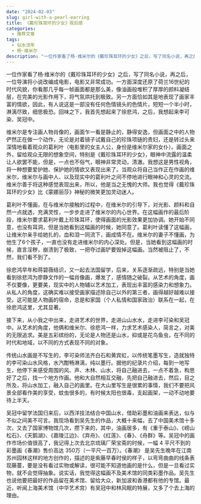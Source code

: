 ```yaml
---
date: "2024-02-03"
slug: girl-with-a-pearl-earring
title: 《戴珍珠耳环的少女》观后感
categories:
  - 推荐文章
tags:
  - 似水流年
  - 杨·维米尔
description: "一位作家看了杨·维米尔的《戴珍珠耳环的少女》之后，写了同名小说，再之后，一位导演将小说改编成电影，电影又非常成功。一方面深度还原了荷兰16世纪的时代风貌，你看那几乎每一帧画面都是那么美，像油画般堆积了厚厚的颜料凝结层，在完美的光影作用下，将气氛烘托到极致。另一方面恰如其是地表现了画家丰富的情欲，因此，有人说这是一部没有任何色情镜头的色情片，短短一个半小时，淋漓尽致，细思极恐。回味之下，我首先想起来了徐悲鸿，之后，我想起来李可染、吴冠中。"
---
```


一位作家看了杨·维米尔的《戴珍珠耳环的少女》之后，写了同名小说，再之后，一位导演将小说改编成电影，电影又非常成功。一方面深度还原了荷兰16世纪的时代风貌，你看那几乎每一帧画面都是那么美，像油画般堆积了厚厚的颜料凝结层，在完美的光影作用下，将气氛烘托到极致。另一方面恰如其是地表现了画家丰富的情欲，因此，有人说这是一部没有任何色情镜头的色情片，短短一个半小时，淋漓尽致，细思极恐。回味之下，我首先想起来了徐悲鸿，之后，我想起来李可染、吴冠中。

维米尔是专注画人物肖像的，画面乍一看是静止的，静得安逸，但画面之中的人物俨然正在做一个动作，无论是对着镜子试戴自己的珍珠项链的贵妇，还是转过头来深情地看着观众的葛利叶（电影里的女主人公，身份是维米尔家的女仆）。画面之外，留给观众无限的想象空间，特别是《戴珍珠耳环的少女》，眼神中流露的温柔让人欲罢不能，但是，一点也不俗气，眼神非常灵动，清澈。我想这是男性视角，将一种想要爱护她、保护她的情欲又表现出来了。当观众将自己当作正在作画的维米尔，维米尔与画中人、以及现实中的葛利叶之间不停地进行眼神和心灵的交流。维米尔善于将这种感觉表现出来，所以，他是当之无愧的大师。我也觉得《戴珍珠耳环的少女》比《蒙娜丽莎》神秘的微笑更加灵动迷人。

葛利叶不懂画，在与维米尔接触的过程中，在维米尔的引导下，对光影、颜料和自然一点就透，充满灵性，一步步走进了维米尔的内心世界。在这幅画作的最后阶段，维米尔要求葛利叶戴上珍珠耳环，使得画面的光影效果更加协调。她开始不同意，也没有耳洞，但是当她看到这幅画的时候，她同意了。葛利叶读懂了这幅画，让维米尔亲手给她扎的，血和泪一同流下，画成情不在。维米尔的妻子不懂画，为他生了6个孩子，一直也没有走进维米尔的内心深处。但是，当她看到这幅画的时候，直言淫秽，崩溃到了极致，一把夺过画铲要毁掉这幅画。当然被阻止了，不然，我们看不到了。

徐悲鸿早年和蒋碧薇结识，又一起去法国留学，后来，关系逐渐疏远，特别是当她看到徐悲鸿为廖静文作的一幅肖像画，爆发了，感情随之破裂。从艺术的角度，画不仅要像，更要美，现实中的人物辅以艺术加工，表现出丰富的感染力和想象力。从私人的角度，这确实难以接受画家描述除自己以外的第三者，画得越好越难以接受。这可能是人物画的宿命，总是和家国（个人私情和国家政治）联系在一起，在徐悲鸿这里，尤其显著。

接下来，从小我之中出来，走进艺术的世界，走进山山水水，走进李可染和吴冠中。从艺术的角度，他俩和维米尔、徐悲鸿一样，力求艺术感染人，简言之，对美的无限追求。美是五彩缤纷的，无论是人物还是山水，抑或是花鸟鱼虫，在不同的时代和地域，以不同的方式表现不同的对象。

传统山水画是不写生的，李可染师法齐白石和黄宾虹，以传统笔墨写生，造就独特的李可染山水风格，水汽酣畅淋漓，纯以墨行。据他的纪录片介绍，每到一地写生，他停下来感受周围的风、声、木林、山水，将自己融进去，一点不着急，构思好了之后，找一个地方作画。他和大自然相互交融，先把自己融进去，然后，目之所及，将山水加工，融入自己的画里。在大山里写生是很累的事情，我们不要把风景全部看作美的享受，蚊虫很多的，有时候太阳也很毒，支起画架，一动不动地要待上半天。

吴冠中留学法国归来后，以西洋技法结合中国山水，借助彩墨和油画来表达，似与不似之间美不可言。我现场看到吴先生的作品，大概十来幅，去了中国美术馆十多次，又去了国家博物馆几次，攒下来的，其中，油画居多，有《重于泰山》、《崂山松石》、《天鹅湖》、《嘉陵江边》、《弃舟》、《红莲》、《春》、《舟群》等。吴冠中的画作市场价值很高了，我记得上次去北京琉璃厂荣宝斋的时候，一幅 4 平尺不到的彩墨画《春潮》售价高达 350万（一平尺一百万）。《春潮》 是吴先生晚年在江南苏州园林这样的地方创作的，描述的是紫藤早春时侯的样子，以弯弯曲曲的线条表现藤蔓，要是没有看过实物或解读，很可能不知道他画的是什么，但是一旦看过实物，就不会觉得抽象。说实话，我觉得这幅画不及美术馆的同类彩墨作品。吴先生也说他要把最好的作品留在美术馆、留给大众，新加波和香港都有他的专馆。最近，听闻上海美术馆（中华艺术宫）有吴冠中和林风眠的特展，又多了个去上海的理由。
